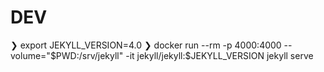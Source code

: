 # DEV

❯ export JEKYLL_VERSION=4.0
❯ docker run --rm -p 4000:4000 --volume="$PWD:/srv/jekyll"  -it jekyll/jekyll:$JEKYLL_VERSION jekyll serve